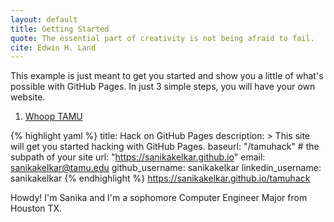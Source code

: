 ```yaml
---
layout: default
title: Getting Started
quote: The essential part of creativity is not being afraid to fail.
cite: Edwin H. Land
---
```


This example is just meant to get you started and show you a little of what's
possible with GitHub Pages. In just 3 simple steps, you will have your own
website.

1. [Whoop TAMU](https://tamu.edu)

{% highlight yaml %}
title: Hack on GitHub Pages
description: >
This site will get you started hacking with GitHub Pages.
baseurl: "/tamuhack" # the subpath of your site
url: "https://sanikakelkar.github.io"
email: sanikakelkar@tamu.edu
github_username:  sanikakelkar
linkedin_username: sanikakelkar
{% endhighlight %}
https://sanikakelkar.github.io/tamuhack

Howdy! I'm Sanika and I'm a sophomore Computer Engineer Major from Houston TX. 

